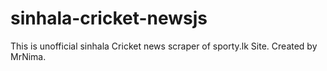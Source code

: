 # sinhala-cricket-newsjs
This is unofficial sinhala Cricket news scraper of sporty.lk Site. Created by MrNima.
